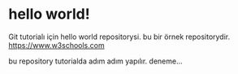 # hello world! 
Git tutorialı için hello world repositorysi.
bu bir örnek repositorydir. https://www.w3schools.com

bu repository tutorialda adım adım yapılır. 
deneme...
